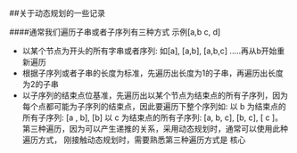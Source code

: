 ##关于动态规划的一些记录

####通常我们遍历子串或者子序列有三种方式
示例[a,b c, d]
 * 以某个节点为开头的所有字串或者序列: 如[a], [a,b], [a,b,c] .....再从b开始重新遍历
 * 根据子序列或者子串的长度为标准，先遍历出长度为1的子串，再遍历出长度为2的子串
 * 以子序列的结束点位基准，先遍历出以某个节点为结束点的所有子序列，因为每个点都可能为子序列的结束点，因此要遍历下整个序列如: 以 b 为结束点的所有子序列: [a , b], [b] 以 c 为结束点的所有子序列: [a, b, c], [b, c], [ c ]。
第三种遍历，因为可以产生递推的关系，采用动态规划时，通常可以使用此种遍历方式， 
刚接触动态规划时，需要熟悉第三种遍历方式是 核心



